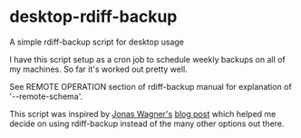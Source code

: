 # desktop-rdiff-backup
A simple rdiff-backup script for desktop usage

I have this script setup as a cron job to schedule weekly backups on all of my machines. So far it's worked out pretty well.

See REMOTE OPERATION section of rdiff-backup manual for explanation of '--remote-schema'.

This script was inspired by [Jonas Wagner's](https://github.com/jwagner) [blog post](https://29a.ch/2014/11/13/desktop-rdiff-backupscript) which helped me decide on using rdiff-backup instead of the many other options out there.
